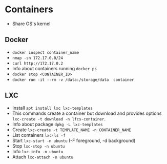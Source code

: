# Containers
- Share OS's kernel

## Docker
- `docker inspect container_name`
- `nmap -sn 172.17.0.0/24`
- `curl http://172.17.0.2`
- Info about containers running `docker ps`
- `docker stop <CONTAINER_ID>`
- `docker run -it --rm -v /data:/storage/data  container` 

## LXC


- Install `apt install lxc lxc-templates`
- This commands create a container but download and provides options `lxc-create -t download -n lfcs-container`.
- Info about package `dpkg -L lxc-templates`
- Create `lxc-create -t TEMPLATE_NAME -n CONTAINER_NAME`
- List containers `lxc-ls -f `
- Start `lxc-start -n ubuntu` (-F foreground, -d background)
- Stop `lxc-stop -n ubuntu`
- Info `lxc-info -n ubuntu`
- Attach `lxc-attach -n ubuntu`
